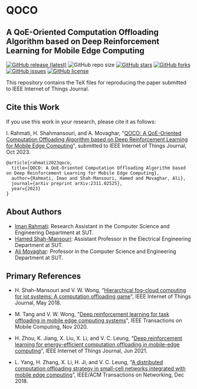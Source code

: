 # QOCO
## A QoE-Oriented Computation Offloading Algorithm based on Deep Reinforcement Learning for Mobile Edge Computing

[![GitHub release (latest)](https://img.shields.io/github/v/release/ImanRht/QOCO_IEEEJournal)](https://github.com/ImanRht/QOCO_IEEEJournal/releases)
![GitHub repo size](https://img.shields.io/github/repo-size/ImanRht/QOCO)
[![GitHub stars](https://img.shields.io/github/stars/ImanRht/QOCO_IEEEJournal?style=social)](https://github.com/ImanRht/QOCO_IEEEJournal/stargazers) 
[![GitHub forks](https://img.shields.io/github/forks/ImanRht/QOCO_IEEEJournal?style=social)](https://github.com/ImanRht/QOCO_IEEEJournal/network/members) 
[![GitHub issues](https://img.shields.io/github/issues/ImanRht/QOCO_IEEEJournal?style=social)](https://github.com/ImanRht/QOCO_IEEEJournal/issues) 
[![GitHub license](https://img.shields.io/github/license/ImanRht/QOCO_IEEEJournal?style=social)](https://github.com/ImanRht/QOCO_IEEEJournal/blob/master/LICENSE) 

This repository contains the TeX files for reproducing the paper submitted to IEEE Internet of Things Journal.


## Cite this Work

If you use this work in your research, please cite it as follows:

I. Rahmati, H. Shahmansouri, and A. Movaghar, "[QOCO: A QoE-Oriented Computation Offloading Algorithm based on Deep Reinforcement Learning for Mobile Edge Computing](https://arxiv.org/pdf/2311.02525.pdf)", submitted to IEEE Internet of Things Journal, Oct 2023.

```
@article{rahmati2023qoco,
  title={QOCO: A QoE-Oriented Computation Offloading Algorithm based on Deep Reinforcement Learning for Mobile Edge Computing},
  author={Rahmati, Iman and Shah-Mansouri, Hamed and Movaghar, Ali},
  journal={arXiv preprint arXiv:2311.02525},
  year={2023}
}
```

## About Authors

- [Iman Rahmati](): Research Assistant in the Computer Science and Engineering Department at SUT.
- [Hamed Shah-Mansouri](https://scholar.google.com/citations?user=dcjIFccAAAAJ&hl=en&oi=ao): Assistant Professor in the Electrical Engineering Department at SUT.
- [Ali Movaghar](https://scholar.google.com/citations?user=BXNelwwAAAAJ&hl=en): Professor in the Computer Science and Engineering Department at SUT.

## Primary References

- H. Shah-Mansouri and V. W. Wong, “[Hierarchical fog-cloud computing for iot systems: A computation offloading game](https://ieeexplore.ieee.org/document/8360511)", IEEE Internet of Things Journal, May 2018.

- M. Tang and V. W. Wong, "[Deep reinforcement learning for task offloading in mobile edge computing systems](https://ieeexplore.ieee.org/abstract/document/9253665)", IEEE Transactions on Mobile Computing, Nov 2020.

- H. Zhou, K. Jiang, X. Liu, X. Li, and V. C. Leung, “[Deep reinforcement learning for energy-efficient computation offloading in mobile-edge computing](https://ieeexplore.ieee.org/document/9462445)”, IEEE Internet of Things Journal, Jun 2021.

- L. Yang, H. Zhang, X. Li, H. Ji, and V. C. Leung, “[A distributed computation offloading strategy in small-cell networks integrated with mobile edge computing](https://ieeexplore.ieee.org/document/8519737)”, IEEE/ACM Transactions on Networking, Dec 2018.
